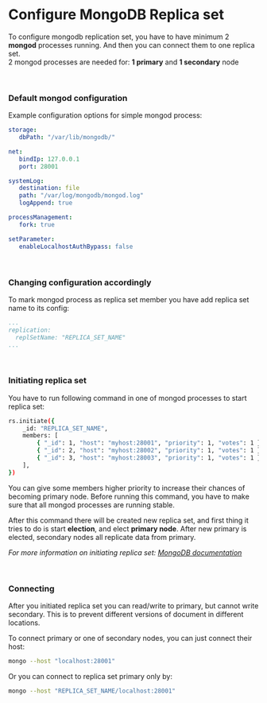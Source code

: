 
# Configure MongoDB Replica set

To configure mongodb replication set, you have to have minimum 2 **mongod** processes running.
And then you can connect them to one replica set. \
2 mongod processes are needed for: **1 primary** and **1 secondary** node


&nbsp;
&nbsp;


### Default mongod configuration
Example configuration options for simple mongod process:
```yaml
storage:
   dbPath: "/var/lib/mongodb/"

net:
   bindIp: 127.0.0.1
   port: 28001

systemLog:
   destination: file
   path: "/var/log/mongodb/mongod.log"
   logAppend: true

processManagement:
   fork: true

setParameter:
   enableLocalhostAuthBypass: false
```


&nbsp;
&nbsp;

### Changing configuration accordingly
To mark mongod process as replica set member you have add replica set name to its config:
```yaml
...
replication:
  replSetName: "REPLICA_SET_NAME"
...
```


&nbsp;
&nbsp;


### Initiating replica set
You have to run following command in one of mongod processes to start replica set:

```bash
rs.initiate({
    _id: "REPLICA_SET_NAME",
    members: [
        { "_id": 1, "host": "myhost:28001", "priority": 1, "votes": 1 },
        { "_id": 2, "host": "myhost:28002", "priority": 1, "votes": 1 },
        { "_id": 3, "host": "myhost:28003", "priority": 1, "votes": 1 }
    ],
})
```

You can give some members higher priority to increase their chances of becoming primary node. 
Before running this command, you have to make sure that all mongod processes are running stable.

After this command there will be created new replica set, and first thing it tries to do is start **election**, and elect **primary node**.
After new primary is elected, secondary nodes all replicate data from primary.

*For more information on initiating replica set: [MongoDB documentation](https://www.mongodb.com/docs/manual/reference/method/rs.initiate/)*


&nbsp;
&nbsp;


### Connecting

After you initiated replica set you can read/write to primary, but cannot write secondary. This is to prevent different versions of document in different locations.

To connect primary or one of secondary nodes, you can just connect their host:
```bash
mongo --host "localhost:28001"
```


Or you can connect to replica set primary only by:
```bash
mongo --host "REPLICA_SET_NAME/localhost:28001"
```
